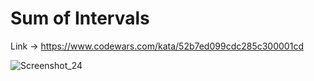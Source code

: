 # Sum of Intervals
Link -> https://www.codewars.com/kata/52b7ed099cdc285c300001cd


![Screenshot_24](https://user-images.githubusercontent.com/67561023/231287372-cf5dc13f-2e84-49a3-bca0-57996d3bbfc1.png)
